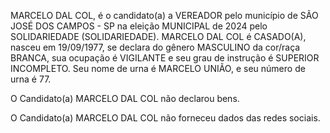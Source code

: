 MARCELO DAL COL, é o candidato(a) a VEREADOR pelo município de SÃO JOSÉ DOS CAMPOS - SP na eleição MUNICIPAL de 2024 pelo SOLIDARIEDADE (SOLIDARIEDADE). MARCELO DAL COL é CASADO(A), nasceu em 19/09/1977, se declara do gênero MASCULINO da cor/raça BRANCA, sua ocupação é VIGILANTE e seu grau de instrução é SUPERIOR INCOMPLETO. Seu nome de urna é MARCELO UNIÃO, e seu número de urna é 77.

O Candidato(a) MARCELO DAL COL não declarou bens.


O Candidato(a) MARCELO DAL COL não forneceu dados das redes sociais.
